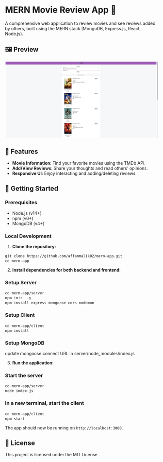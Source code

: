 # MERN Movie Review App 🍿

A comprehensive web application to review movies and see reviews added by others, built using the MERN stack (MongoDB, Express.js, React, Node.js).

## 🖼️ Preview   
![Movie Review App Preview](/review.jpg)

## 🎥 Features

- **Movie Information**: Find your favorite movies using the TMDb API.
- **Add/View Reviews**: Share your thoughts and read others' opinions.
- **Responsive UI**: Enjoy interacting and adding/deleting reviews

## 🚀 Getting Started

### Prerequisites

- Node.js (v14+)
- npm (v6+)
- MongoDB (v4+)

### Local Development

1. **Clone the repository:**

```
git clone https://github.com/affanmalik02/mern-app.git
cd mern-app
```

2. **Install dependencies for both backend and frontend**:

### Setup Server
```
cd mern-app/server
npm init  -y
npm install express mongoose cors nodemon
```

### Setup Client
```
cd mern-app/client
npm install
```

###  Setup MongoDB

update mongoose.connect URL in server/node_modules/index.js

3. **Run the application**:

### Start the server
```
cd mern-app/server
node index.js
```

### In a new terminal, start the client
```
cd mern-app/client
npm start
```

The app should now be running on `http://localhost:3000`.

## 📜 License

This project is licensed under the MIT License.
